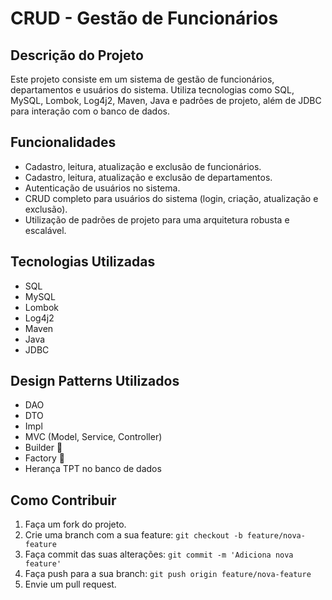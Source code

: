 # CRUD - Gestão de Funcionários

## Descrição do Projeto

Este projeto consiste em um sistema de gestão de funcionários, departamentos e usuários do sistema. Utiliza tecnologias como SQL, MySQL, Lombok, Log4j2, Maven, Java e padrões de projeto, além de JDBC para interação com o banco de dados.

## Funcionalidades

- Cadastro, leitura, atualização e exclusão de funcionários.
- Cadastro, leitura, atualização e exclusão de departamentos.
- Autenticação de usuários no sistema.
- CRUD completo para usuários do sistema (login, criação, atualização e exclusão).
- Utilização de padrões de projeto para uma arquitetura robusta e escalável.

## Tecnologias Utilizadas

- SQL
- MySQL
- Lombok
- Log4j2
- Maven
- Java
- JDBC

## Design Patterns Utilizados
- DAO
- DTO
- Impl
- MVC (Model, Service, Controller)
- Builder 🚧
- Factory 🚧
- Herança TPT no banco de dados

## Como Contribuir

1. Faça um fork do projeto.
2. Crie uma branch com a sua feature: `git checkout -b feature/nova-feature`
3. Faça commit das suas alterações: `git commit -m 'Adiciona nova feature'`
4. Faça push para a sua branch: `git push origin feature/nova-feature`
5. Envie um pull request.
